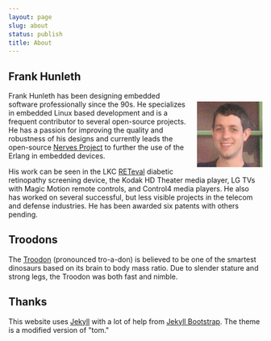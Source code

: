 ```yaml
---
layout: page
slug: about
status: publish
title: About
---
```


## Frank Hunleth

<div style="float: right;margin: 20px 0px 0px 20px"><img src="assets/mugshot.png"></div>

Frank Hunleth has been designing embedded software professionally since the 90s. He
specializes in embedded Linux based development and is a frequent contributor to
several open-source projects. He has a passion for improving the quality and robustness
of his designs and currently leads the open-source [Nerves Project](http://nerves-project.org)
to further the use of the Erlang in embedded devices.

His work can be seen in the LKC [RETeval](http://lkc.com/reteval) diabetic retinopathy
screening device, the Kodak HD Theater media player, LG TVs with Magic Motion remote
controls, and Control4 media players. He also has worked on several successful, but
less visible projects in the telecom and defense industries.
He has been awarded six patents with others pending.

## Troodons

The [Troodon](http://en.wikipedia.org/wiki/Troodon) (pronounced tro-a-don) is believed to
be one of the smartest dinosaurs based on its brain to body mass ratio.
Due to slender stature and strong legs, the Troodon was both fast and nimble.

## Thanks

This website uses [Jekyll](http://jekyllrb.com/) with a lot of help from
[Jekyll Bootstrap](http://jekyllbootstrap.com). The theme is a modified version of "tom."
